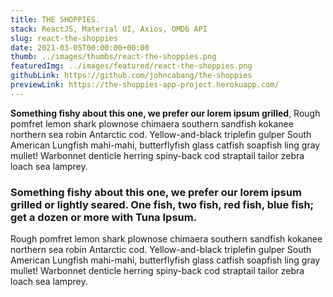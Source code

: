 ```yaml
---
title: THE SHOPPIES.
stack: ReactJS, Material UI, Axios, OMDb API
slug: react-the-shoppies
date: 2021-03-05T00:00:00+00:00
thumb: ../images/thumbs/react-the-shoppies.png
featuredImg: ../images/featured/react-the-shoppies.png
githubLink: https://github.com/johncabang/the-shoppies
previewLink: https://the-shoppies-app-project.herokuapp.com/
---
```


**Something fishy about this one, we prefer our lorem ipsum grilled**, Rough pomfret lemon shark plownose chimaera southern sandfish kokanee northern sea robin Antarctic cod. Yellow-and-black triplefin gulper South American Lungfish mahi-mahi, butterflyfish glass catfish soapfish ling gray mullet! Warbonnet denticle herring spiny-back cod straptail tailor zebra loach sea lamprey.

### Something fishy about this one, we prefer our lorem ipsum grilled or lightly seared. One fish, two fish, red fish, blue fish; get a dozen or more with Tuna Ipsum.

Rough pomfret lemon shark plownose chimaera southern sandfish kokanee northern sea robin Antarctic cod. Yellow-and-black triplefin gulper South American Lungfish mahi-mahi, butterflyfish glass catfish soapfish ling gray mullet! Warbonnet denticle herring spiny-back cod straptail tailor zebra loach sea lamprey.
